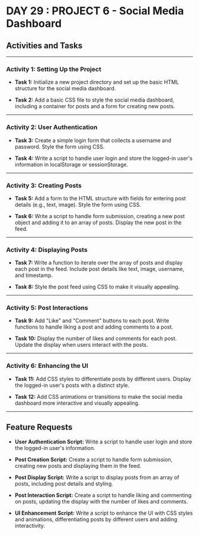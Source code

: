 # DAY 29 : PROJECT 6 - Social Media Dashboard

## Activities and Tasks

---

### Activity 1: Setting Up the Project

- **Task 1:** Initialize a new project directory and set up the basic HTML structure for the social media dashboard.

- **Task 2:** Add a basic CSS file to style the social media dashboard, including a container for posts and a form for creating new posts.

---

### Activity 2: User Authentication

- **Task 3:** Create a simple login form that collects a username and password. Style the form using CSS.

- **Task 4:** Write a script to handle user login and store the logged-in user's information in localStorage or sessionStorage.

---

### Activity 3: Creating Posts

- **Task 5:** Add a form to the HTML structure with fields for entering post details (e.g., text, image). Style the form using CSS.

- **Task 6:** Write a script to handle form submission, creating a new post object and adding it to an array of posts. Display the new post in the feed.

---

### Activity 4: Displaying Posts

- **Task 7:** Write a function to iterate over the array of posts and display each post in the feed. Include post details like text, image, username, and timestamp.

- **Task 8:** Style the post feed using CSS to make it visually appealing.

---

### Activity 5: Post Interactions

- **Task 9:** Add "Like" and "Comment" buttons to each post. Write functions to handle liking a post and adding comments to a post.

- **Task 10:** Display the number of likes and comments for each post. Update the display when users interact with the posts.

---

### Activity 6: Enhancing the UI

- **Task 11:** Add CSS styles to differentiate posts by different users. Display the logged-in user's posts with a distinct style.

- **Task 12:** Add CSS animations or transitions to make the social media dashboard more interactive and visually appealing.

---

## Feature Requests

- **User Authentication Script:** Write a script to handle user login and store the logged-in user's information.

- **Post Creation Script:** Create a script to handle form submission, creating new posts and displaying them in the feed.

- **Post Display Script:** Write a script to display posts from an array of posts, including post details and styling.

- **Post Interaction Script:** Create a script to handle liking and commenting on posts, updating the display with the number of likes and comments.

- **UI Enhancement Script:** Write a script to enhance the UI with CSS styles and animations, differentiating posts by different users and adding interactivity.